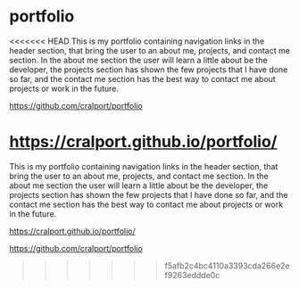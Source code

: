 # portfolio

<<<<<<< HEAD
This is my portfolio containing navigation links in the header section, that bring the user to an about me, projects, and contact me section. In the about me section the user will learn a little about be the developer, the projects section has shown the few projects that I have done so far, and the contact me section has the best way to contact me about projects or work in the future.



https://github.com/cralport/portfolio


https://cralport.github.io/portfolio/
=======
This is my portfolio containing navigation links in the header section, that bring the user to an about me, projects, and contact me section.  In the about me section the user will learn a little about be the developer, the projects section has shown the few projects that I have done so far, and the contact me section has the best way to contact me about projects or work in the future.  

https://cralport.github.io/portfolio/


https://github.com/cralport/portfolio
>>>>>>> f5afb2c4bc4110a3393cda266e2ef9263eddde0c
